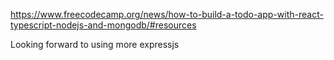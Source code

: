 https://www.freecodecamp.org/news/how-to-build-a-todo-app-with-react-typescript-nodejs-and-mongodb/#resources

Looking forward to using more expressjs
